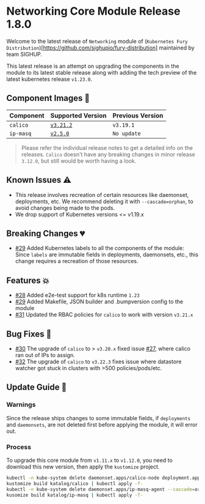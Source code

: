 # Networking Core Module Release 1.8.0

Welcome to the latest release of `Networking` module of (`Kubernetes Fury
Distribution`)[https://github.com/sighupio/fury-distribution] maintained by team
SIGHUP.

This latest release is an attempt on upgrading the components in the module to
its latest stable release along with adding the tech preview of the latest
kubernetes release `v1.23.0`.

## Component Images 🚢

| Component | Supported Version                                                                | Previous Version |
|-----------|----------------------------------------------------------------------------------|------------------|
| `calico`  | [`v3.21.2`](https://projectcalico.docs.tigera.io/archive/v3.21/release-notes/)   | `v3.19.1`        |
| `ip-masq` | [`v2.5.0`](https://github.com/kubernetes-sigs/ip-masq-agent/releases/tag/v2.5.0) | `No update`      |

> Please refer the individual release notes to get a detailed info on the
> releases. `Calico` doesn't have any breaking changes in minor release `3.12.0`, but still would be worth having a look.

## Known Issues ⚠️

- This release involves recreation of certain resources like daemonset, deployments, etc. We recommend deleting it with `--cascade=orphan`, to avoid changes being made to the pods.
- We drop support of Kubernetes versions <= v1.19.x

## Breaking Changes 💔

- [#29](https://github.com/sighupio/fury-kubernetes-networking/pull/29) Added Kubernetes labels to all the components of the module: Since `labels` are immutable fields in deployments, daemonsets, etc., this change requires a recreation of those resources.

## Features 💥

- [#28](https://github.com/sighupio/fury-kubernetes-networking/pull/28) Added e2e-test support for k8s runtime `1.23`
- [#29](https://github.com/sighupio/fury-kubernetes-networking/pull/29) Added Makefile, JSON builder and .bumpversion config to the module
- [#31](https://github.com/sighupio/fury-kubernetes-networking/pull/31) Updated the RBAC policies for `calico` to work with version `v3.21.x`

## Bug Fixes 🐞

- [#30](https://github.com/sighupio/fury-kubernetes-networking/pull/30) The upgrade of `calico` to > `v3.20.x` fixed issue [#27](https://github.com/sighupio/fury-kubernetes-networking/issue/27), where calico ran out of IPs to assign.
- [#32](https://github.com/sighupio/fury-kubernetes-networking/pull/32) The upgrade of `calico` to `v3.22.3` fixes issue where datastore watcher got stuck in clusters with >500 policies/pods/etc.

## Update Guide 🦮

### Warnings

Since the release ships changes to some immutable fields, if `deployments` and `daemonsets`, are not deleted first before applying the module, it will error out.

### Process

To upgrade this core module from `v1.11.x` to `v1.12.0`, you need to download this new version, then apply the `kustomize` project.

```bash
kubectl -n kube-system delete daemonset.apps/calico-node deployment.apps/calico-kube-controllers --cascade=orphan # This delete deployments, ds, etc. so the newly added labels can be applied
kustomize build katalog/calico | kubectl apply -f-
kubectl -n kube-system delete daemonset.apps/ip-masq-agent --cascade=orphan
kusomize build katalog/ip-masq | kubectl apply -f-
```
